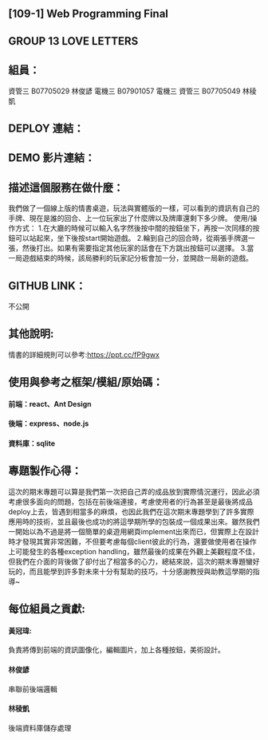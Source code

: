 ## [109-1] Web Programming Final
## GROUP 13 LOVE LETTERS
## 組員：
資管三 B07705029 林俊諺
電機三 B07901057 電機三 
資管三 B07705049 林稜凱
## DEPLOY 連結：
## DEMO 影片連結：
## 描述這個服務在做什麼：
我們做了一個線上版的情書桌遊，玩法與實體版的一樣，可以看到的資訊有自己的手牌、現在是誰的回合、上一位玩家出了什麼牌以及牌庫還剩下多少牌。
使用/操作方式：
1.在大廳的時候可以輸入名字然後按中間的按鈕坐下，再按一次同樣的按鈕可以站起來，坐下後按start開始遊戲。
2.輪到自己的回合時，從兩張手牌選一張，然後打出。如果有需要指定其他玩家的話會在下方跳出按鈕可以選擇。
3.當一局遊戲結束的時候，該局勝利的玩家記分板會加一分，並開啟一局新的遊戲。
## GITHUB LINK：
不公開
## 其他說明:
情書的詳細規則可以參考:https://ppt.cc/fP9gwx
## 使用與參考之框架/模組/原始碼：
#### 前端：react、Ant Design
#### 後端：express、node.js
#### 資料庫：sqlite
## 專題製作心得：

這次的期末專題可以算是我們第一次把自己弄的成品放到實際情況運行，因此必須考慮很多面向的問題，包括在前後端連接，考慮使用者的行為甚至是最後將成品deploy上去，皆遇到相當多的麻煩，也因此我們在這次期末專題學到了許多實際應用時的技術，並且最後也成功的將這學期所學的包裝成一個成果出來。雖然我們一開始以為不過是將一個簡單的桌遊用網頁implement出來而已，但實際上在設計時才發現其實非常困難，不但要考慮每個client彼此的行為，還要做使用者在操作上可能發生的各種exception handling，雖然最後的成果在外觀上美觀程度不佳，但我們在介面的背後做了卻付出了相當多的心力，總結來說，這次的期末專題蠻好玩的，而且能學到許多對未來十分有幫助的技巧，十分感謝教授與助教這學期的指導~
## 每位組員之貢獻:
#### 黃冠瑋:
負責將傳到前端的資訊圖像化，編輯圖片，加上各種按鈕，美術設計。
#### 林俊諺
串聯前後端邏輯
#### 林稜凱
後端資料庫儲存處理
